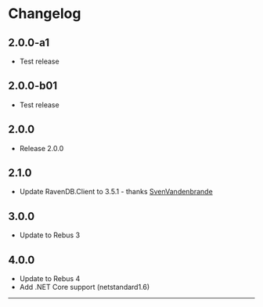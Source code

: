 # Changelog

## 2.0.0-a1

* Test release

## 2.0.0-b01

* Test release

## 2.0.0

* Release 2.0.0

## 2.1.0

* Update RavenDB.Client to 3.5.1 - thanks [SvenVandenbrande]

## 3.0.0

* Update to Rebus 3

## 4.0.0

* Update to Rebus 4
* Add .NET Core support (netstandard1.6)

---

[SvenVandenbrande]: https://github.com/SvenVandenbrande